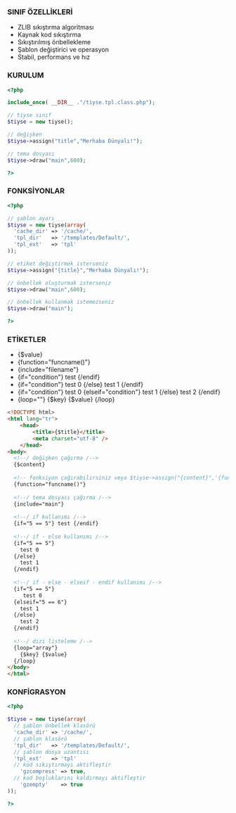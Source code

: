 ### SINIF ÖZELLİKLERİ
<ul>
  <li>ZLIB sıkıştırma algoritması</li>
  <li>Kaynak kod sıkıştırma</li>
  <li>Sıkıştırılmış önbellekleme</li>
  <li>Şablon değiştirici ve operasyon</li>
  <li>Stabil, performans ve hız</li>
</ul>

### KURULUM
```php
<?php

include_once( __DIR__ ."/tiyse.tpl.class.php");

// tiyse sınıf
$tiyse = new tiyse();

// değişken
$tiyse->assign("title","Merhaba Dünyalı!");

// tema dosyası
$tiyse->draw("main",600);

?>
```

### FONKSİYONLAR

```php
<?php

// şablon ayarı
$tiyse = new tiyse(array(
  'cache_dir' => '/cache/',
  'tpl_dir'   => '/templates/Default/',
  'tpl_ext'   => 'tpl'
));

// etiket değiştirmek isterseniz
$tiyse->assign("{title}","Merhaba Dünyalı!");

// önbellek oluşturmak isterseniz
$tiyse->draw("main",600);

// önbellek kullanmak istemezseniz
$tiyse->draw("main");

?>
```

### ETİKETLER

<ul>
  <li>{$value}</li>
  <li>{function="funcname()"}</li>
  <li>{include="filename"}</li>
  <li>{if="condition"} test {/endif}</li>
  <li>{if="condition"} test 0 {/else} test 1 {/endif}</li>
  <li>{if="condition"} test 0 {elseif="condition"} test 1 {/else} test 2 {/endif}</li>
  <li>{loop=""} {$key} {$value} {/loop}</li>
</ul>

```html
<!DOCTYPE html>
<html lang="tr">
	<head>
		<title>{$title}</title>
		<meta charset="utf-8" />
	</head>
<body>
  <!--/ değişken çağırma /-->
  {$content}
  
  <!-- fonksiyon çağırabilirsiniz veya $tiyse->assign("{content}",'{function="funcname()"}'); -->
  {function="funcname()"}
  
  <!--/ tema dosyası çağırma /-->
  {include="main"}
  
  <!--/ if kullanımı /-->
  {if="5 == 5"} test {/endif}
  
  <!--/ if - else kullanımı /-->
  {if="5 == 5"}
  	test 0
  {/else}
  	test 1
  {/endif}
  
  <!--/ if - else - elseif - endif kullanımı /-->
  {if="5 == 5"}
  	 test 0
  {elseif="5 == 6"}
  	test 1
  {/else}
  	test 2
  {/endif}
  
  <!--/ dizi listeleme /-->
  {loop="array"}
  	{$key} {$value}
  {/loop}
</body>
</html>
```

### KONFİGRASYON
```php
<?php

$tiyse = new tiyse(array(
  // şablon önbellek klasörü
  'cache_dir' => '/cache/',
  // şablon klasörü
  'tpl_dir'   => '/templates/Default/',
  // şablon dosya uzantısı
  'tpl_ext'   => 'tpl'
  // kod sıkıştırmayı aktifleştir
	'gzcompress' => true,
  // kod boşluklarını kaldırmayı aktifleştir
	'gzempty'    => true
));

?>
```
